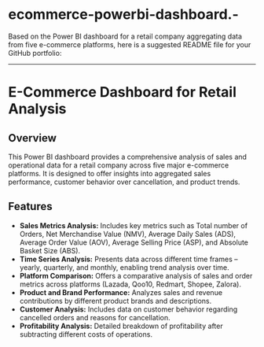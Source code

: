 # ecommerce-powerbi-dashboard.-
Based on the Power BI dashboard for a retail company aggregating data from five e-commerce platforms, here is a suggested README file for your GitHub portfolio:

---

# E-Commerce Dashboard for Retail Analysis

## Overview
This Power BI dashboard provides a comprehensive analysis of sales and operational data for a retail company across five major e-commerce platforms. It is designed to offer insights into aggregated sales performance, customer behavior over cancellation, and product trends.

## Features
- **Sales Metrics Analysis:** Includes key metrics such as Total number of Orders, Net Merchandise Value (NMV), Average Daily Sales (ADS), Average Order Value (AOV), Average Selling Price (ASP), and Absolute Basket Size (ABS).
- **Time Series Analysis:** Presents data across different time frames – yearly, quarterly, and monthly, enabling trend analysis over time.
- **Platform Comparison:** Offers a comparative analysis of sales and order metrics across platforms (Lazada, Qoo10, Redmart, Shopee, Zalora).
- **Product and Brand Performance:** Analyzes sales and revenue contributions by different product brands and descriptions.
- **Customer Analysis:** Includes data on customer behavior regarding cancelled orders and reasons for cancellation.
- **Profitability Analysis:** Detailed breakdown of profitability after subtracting different costs of operations.
